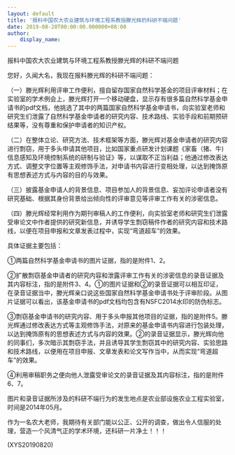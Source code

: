 ```yaml
---
layout: default
title: '报料中国农大农业建筑与环境工程系教授滕光辉的科研不端问题'
date: 2019-08-20T00:00:00.000000+08:00
author:
    display_name: 
---
```


报料中国农大农业建筑与环境工程系教授滕光辉的科研不端问题

您好，久闻大名，我现在报料滕光辉的科研不端问题：

（一）滕光辉利用评审工作便利，擅自留存国家自然科学基金的项目评审材料；在实验室的学术例会上，滕光辉打开一个移动硬盘，显示存有很多篇自然科学基金申请书的pdf文档，他挑选了其中的两篇国家自然科学基金申请书，向实验室老师和研究生们泄露了自然科学基金申请者的研究内容、技术路线、实验手段和前期预研结果等，没有尊重和保护申请者的知识产权。

（二）在整体立论、研究方法、技术框架等方面，滕光辉对基金申请者的研究内容进行剽窃，用于多头申请其他项目，比如国家重点研发计划课题《家畜（猪、牛)信息感知及环境控制系统的研制与验证》等，以谋取不正当利益；他通过修改表达方式、调整文字位置等主观修饰手法，对申请书内容进行变相处理，以达到掩饰原有思想表述方式与内容的目的与效果。

（三）披露基金申请人的背景信息、项目参加人的背景信息、妄加评论申请者没有研究基础、根据其身份背景给出倾向性的评审意见等评审工作有关的涉密信息。

（四）滕光辉经常利用作为期刊审稿人的工作便利，向实验室老师和研究生们泄露受审论文中作者提供的研究新信息，并诱导学生剽窃稿件作者的研究内容和技术路线，以便在项目申报和文章发表过程中，实现“弯道超车”的效果。

具体证据主要包括：

①两篇自然科学基金申请书的图片证据，指的是附件1、2。

②扩散剽窃基金申请者的研究内容和泄露评审工作有关的涉密信息的录音证据及其内容标注，指的是附件3、4。①的图片证据和②的录音证据可以相互印证，在录音证据当中，滕光辉亲口说这些国家自然科学基金申请书处于评审阶段。从图片证据可以看出，该基金申请书的pdf文档均包含有NSFC2014水印的防伪标志。

③剽窃基金申请书的研究内容、用于多头申报其他项目的证据，指的是附件5。滕光辉通过修改表达方式等主观修饰手法，对原来的基金申请书内容进行包装处理，以达到掩饰原有的思想表述方式与内容的效果。②的录音证据显示，滕光辉向他的同事们，多次暗示其剽窃手法，并且诱导其学生剽窃其中的研究内容、实验思路和技术路线，以便用在项目申报、文章发表和论文写作当中，从而实现“弯道超车”的效果。

④利用审稿职务之便向他人泄露受审论文的录音证据及其内容标注，指的是附件6、7。

图片和录音证据所涉及的科研不端行为的发生地点是农业部设施农业工程实验室，时间是2014年05月。

作为一名农大老师，我期待有关部门能以公正、公开的调查，做出令人信服的处理，营造一个风清气正的学术环境，还科研一片净土！！！

(XYS20190820)

